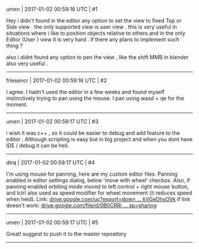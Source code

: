 umen | 2017-01-02 00:59:16 UTC | #1

Hey 
i didn't found in the editor any option to set the view to fixed Top or Side view . 
the only supported view is user view . 
this is very useful in situations where i like to position objects relative to others.and in the only Editor (User ) view it is very hard . 
if there any plans to implement such thing ?

also i didnt found any option to pen the view , like the shift MMB in blender also very useful .

-------------------------

friesencr | 2017-01-02 00:59:16 UTC | #2

I agree.  I hadn't used the editor in a few weeks and found myself instinctively trying to pan using the mouse.  I pan using wasd + qe for the moment.

-------------------------

umen | 2017-01-02 00:59:17 UTC | #3

i wish it was c++ , so it could be easier to debug and add feature to the editor . 
Although scripting is easy but in big project and when you dont have IDE / debug it can be hell.

-------------------------

dtrq | 2017-01-02 00:59:17 UTC | #4

I'm using mouse for panning, here are my custom editor files. Panning enabled in editor settings dialog, below 'move with wheel' checbox.
Also, if panning enabled orbiting mode moved to left control + right mouse button, and lctrl also used as speed modifier for wheel movement (it reduces speed when held).
Link:
[drive.google.com/uc?export=down ... kVGeDhsOVk](https://drive.google.com/uc?export=download&id=0B0CRRiXE-tuCUndtbkVGeDhsOVk)
if link doesn't work:
[drive.google.com/file/d/0B0CRRi ... sp=sharing](https://drive.google.com/file/d/0B0CRRiXE-tuCUndtbkVGeDhsOVk/edit?usp=sharing)

-------------------------

umen | 2017-01-02 00:59:17 UTC | #5

Great! 
suggest to push it to the master repository

-------------------------

